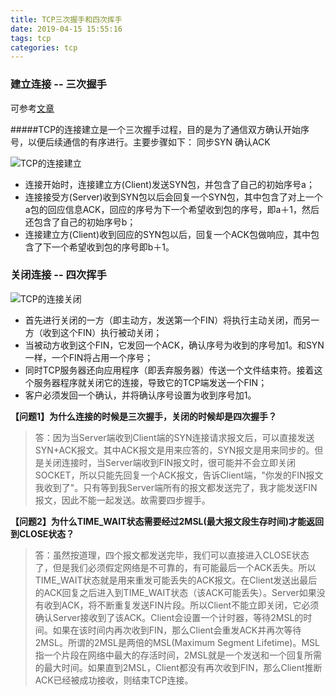 ```yaml
---
title: TCP三次握手和四次挥手
date: 2019-04-15 15:55:16
tags: tcp
categories: tcp
---
```


### 建立连接 -- 三次握手

可参考[文章](https://blog.csdn.net/qq_38950316/article/details/81087809)

#####TCP的连接建立是一个三次握手过程，目的是为了通信双方确认开始序号，以便后续通信的有序进行。主要步骤如下：
同步SYN 确认ACK

![TCP的连接建立](/img/tcp-esp.png)

* 连接开始时，连接建立方(Client)发送SYN包，并包含了自己的初始序号a；
* 连接接受方(Server)收到SYN包以后会回复一个SYN包，其中包含了对上一个a包的回应信息ACK，回应的序号为下一个希望收到包的序号，即a＋1，然后还包含了自己的初始序号b；
* 连接建立方(Client)收到回应的SYN包以后，回复一个ACK包做响应，其中包含了下一个希望收到包的序号即b＋1。

### 关闭连接 -- 四次挥手

![TCP的连接关闭](/img/tcp_close.png)

* 首先进行关闭的一方（即主动方，发送第一个FIN）将执行主动关闭，而另一方（收到这个FIN）执行被动关闭；
* 当被动方收到这个FIN，它发回一个ACK，确认序号为收到的序号加1。和SYN一样，一个FIN将占用一个序号；
*  同时TCP服务器还向应用程序（即丢弃服务器）传送一个文件结束符。接着这个服务器程序就关闭它的连接，导致它的TCP端发送一个FIN；
*  客户必须发回一个确认，并将确认序号设置为收到序号加1。



**【问题1】为什么连接的时候是三次握手，关闭的时候却是四次握手？**

> 答：因为当Server端收到Client端的SYN连接请求报文后，可以直接发送SYN+ACK报文。其中ACK报文是用来应答的，SYN报文是用来同步的。但是关闭连接时，当Server端收到FIN报文时，很可能并不会立即关闭SOCKET，所以只能先回复一个ACK报文，告诉Client端，"你发的FIN报文我收到了"。只有等到我Server端所有的报文都发送完了，我才能发送FIN报文，因此不能一起发送。故需要四步握手。


**【问题2】为什么TIME_WAIT状态需要经过2MSL(最大报文段生存时间)才能返回到CLOSE状态？**

> 答：虽然按道理，四个报文都发送完毕，我们可以直接进入CLOSE状态了，但是我们必须假定网络是不可靠的，有可能最后一个ACK丢失。所以TIME_WAIT状态就是用来重发可能丢失的ACK报文。在Client发送出最后的ACK回复之后进入到TIME_WAIT状态（该ACK可能丢失）。Server如果没有收到ACK，将不断重复发送FIN片段。所以Client不能立即关闭，它必须确认Server接收到了该ACK。Client会设置一个计时器，等待2MSL的时间。如果在该时间内再次收到FIN，那么Client会重发ACK并再次等待2MSL。所谓的2MSL是两倍的MSL(Maximum Segment Lifetime)。MSL指一个片段在网络中最大的存活时间，2MSL就是一个发送和一个回复所需的最大时间。如果直到2MSL，Client都没有再次收到FIN，那么Client推断ACK已经被成功接收，则结束TCP连接。